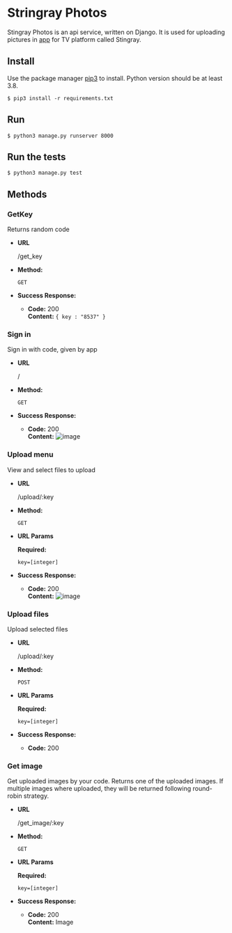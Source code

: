# Stringray Photos

Stingray Photos is an api service, written on Django. It is used for uploading pictures in 
[app](https://github.com/Artemut555/StingrayPhotos) for TV platform called Stingray.


## Install

Use the package manager [pip3](https://pip.pypa.io/en/stable/) to install.
Python version should be at least 3.8.

```shell
$ pip3 install -r requirements.txt
```

## Run

```shell
$ python3 manage.py runserver 8000
```

## Run the tests

```shell
$ python3 manage.py test
```

## Methods

### GetKey
Returns random code

* **URL**

  /get_key

* **Method:**

  `GET`

* **Success Response:**

  * **Code:** 200 <br />
    **Content:** `{ key : "8537" }`

### Sign in
Sign in with code, given by app

* **URL**

  /

* **Method:**

  `GET`

* **Success Response:**

  * **Code:** 200 <br />
    **Content:** ![image](https://user-images.githubusercontent.com/32338211/87860126-8afc3e00-c943-11ea-9f2a-c1f24614187b.png)
    
### Upload menu
View and select files to upload

* **URL**

  /upload/:key

* **Method:**

  `GET`
  
*  **URL Params**

   **Required:**
 
   `key=[integer]`

* **Success Response:**

  * **Code:** 200 <br />
    **Content:** ![image](https://user-images.githubusercontent.com/32338211/87859883-5be4cd00-c941-11ea-8ca6-e1a32b582841.png)   

### Upload files
Upload selected files

* **URL**

  /upload/:key

* **Method:**

  `POST`
  
*  **URL Params**

   **Required:**
 
   `key=[integer]`

* **Success Response:**

  * **Code:** 200 <br />
  
### Get image
Get uploaded images by your code. Returns one of the uploaded images.
If multiple images where uploaded, they will be returned 
following round-robin strategy.

* **URL**

  /get_image/:key

* **Method:**

  `GET`
  
*  **URL Params**

   **Required:**
 
   `key=[integer]`

* **Success Response:**

  * **Code:** 200 <br />
    **Content:** Image

